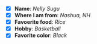 - [X] **Name**: *Nelly Sugu*
- [X] **Where I am from**: *Nashua, NH*
- [X] **Favoerite food**: *Rice*
- [X] **Hobby**: *Basketball*
- [X] **Favorite color**: *Black*
